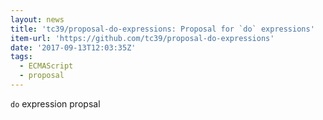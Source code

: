 ```yaml
---
layout: news
title: 'tc39/proposal-do-expressions: Proposal for `do` expressions'
item-url: 'https://github.com/tc39/proposal-do-expressions'
date: '2017-09-13T12:03:35Z'
tags:
  - ECMAScript
  - proposal
---
```

`do` expression propsal
